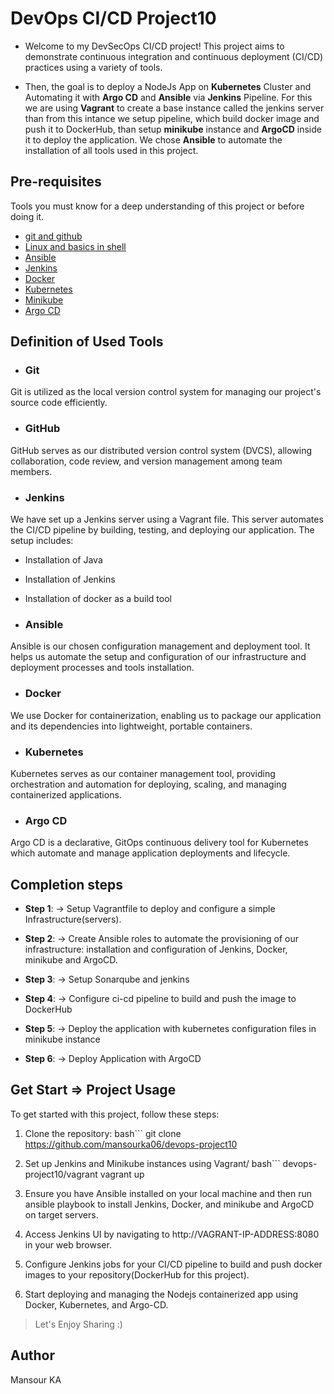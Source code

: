 # DevOps CI/CD Project10
- Welcome to my DevSecOps CI/CD project! This project aims to demonstrate continuous integration and continuous deployment (CI/CD) practices using a variety of tools.

- Then, the goal is to deploy a NodeJs App on **Kubernetes** Cluster and Automating it with **Argo CD** and **Ansible** via **Jenkins** Pipeline.
For this we are using **Vagrant** to create a base instance called the jenkins server than from this intance we setup pipeline, which build docker image and push it to DockerHub, than setup **minikube** instance and **ArgoCD** inside it to deploy the application. We chose **Ansible** to automate the installation of all tools used in this project.

## Pre-requisites
Tools you must know for a deep understanding of this project or before doing it. 

- [git and github](https://www.freecodecamp.org/news/git-and-github-for-beginners/)
- [Linux and basics in shell](https://www.geeksforgeeks.org/introduction-linux-shell-shell-scripting/)
- [Ansible](https://docs.ansible.com/ansible/latest/)
- [Jenkins](https://www.jenkins.io/doc/)
- [Docker](https://docs.docker.com/)
- [Kubernetes](https://kubernetes.io/docs/home/)
- [Minikube](https://minikube.sigs.k8s.io/docs/start/)
- [Argo CD](https://argo-cd.readthedocs.io/en/stable/)


## Definition of Used Tools
- ### Git
Git is utilized as the local version control system for managing our project's source code efficiently.

- ### GitHub
GitHub serves as our distributed version control system (DVCS), allowing collaboration, code review, and version management among team members.

- ### Jenkins
We have set up a Jenkins server using a Vagrant file. This server automates the CI/CD pipeline by building, testing, and deploying our application. The setup includes:

- Installation of Java
- Installation of Jenkins
- Installation of docker as a build tool

- ### Ansible
Ansible is our chosen configuration management and deployment tool. It helps us automate the setup and configuration of our infrastructure and deployment processes and tools installation.

- ### Docker
We use Docker for containerization, enabling us to package our application and its dependencies into lightweight, portable containers.

- ### Kubernetes
Kubernetes serves as our container management tool, providing orchestration and automation for deploying, scaling, and managing containerized applications.

- ### Argo CD
Argo CD is a declarative, GitOps continuous delivery tool for Kubernetes which automate and manage application deployments and lifecycle.

## Completion steps 
- **Step 1**: → Setup Vagrantfile to deploy and configure a simple Infrastructure(servers). 

- **Step 2**: → Create Ansible roles to automate the provisioning of our infrastructure: installation and configuration of Jenkins, Docker, minikube and ArgoCD.

- **Step 3**: → Setup Sonarqube and jenkins 

- **Step 4**: → Configure ci-cd pipeline to build and push the image to DockerHub 

- **Step 5**: → Deploy the application with kubernetes configuration files in minikube instance

- **Step 6**: → Deploy Application with ArgoCD 

## Get Start => Project Usage
To get started with this project, follow these steps:

1. Clone the repository:
bash```
git clone https://github.com/mansourka06/devops-project10

2. Set up Jenkins and Minikube instances using Vagrant/
bash```
devops-project10/vagrant
vagrant up

3.  Ensure you have Ansible installed on your local machine and then run ansible playbook to install Jenkins, Docker, and minikube and ArgoCD on target servers.

4. Access Jenkins UI by navigating to http://VAGRANT-IP-ADDRESS:8080 in your web browser.

5. Configure Jenkins jobs for your CI/CD pipeline to build and push docker images to your repository(DockerHub for this project).

6. Start deploying and managing the Nodejs containerized app using Docker, Kubernetes, and Argo-CD.
 

 >Let's Enjoy Sharing :)  


## Author
Mansour KA

